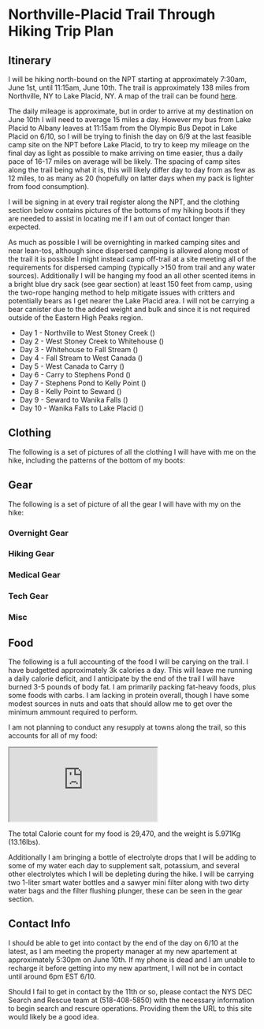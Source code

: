 # Northville-Placid Trail Through Hiking Trip Plan

## Itinerary

I will be hiking north-bound on the NPT starting at approximately 7:30am, June 1st, until 11:15am, June 10th. The trail is approximately 138 miles from Northville, NY to Lake Placid, NY. A map of the trail can be found [here](http://www.nptrail.org/current-trail-conditions/interactive-trail-map/).

The daily mileage is approximate, but in order to arrive at my destination on June 10th I will need to average 15 miles a day. However my bus from Lake Placid to Albany leaves at 11:15am from the Olympic Bus Depot in Lake Placid on 6/10, so I will be trying to finish the day on 6/9 at the last feasible camp site on the NPT before Lake Placid, to try to keep my mileage on the final day as light as possible to make arriving on time easier, thus a daily pace of 16-17 miles on average will be likely. The spacing of camp sites along the trail being what it is, this will likely differ day to day from as few as 12 miles, to as many as 20 (hopefully on latter days when my pack is lighter from food consumption).

I will be signing in at every trail register along the NPT, and the clothing section below contains pictures of the bottoms of my hiking boots if they are needed to assist in locating me if I am out of contact longer than expected.

As much as possible I will be overnighting in marked camping sites and near lean-tos, although since dispersed camping is allowed along most of the trail it is possible I might instead camp off-trail at a site meeting all of the requirements for dispersed camping (typically >150 from trail and any water sources). Additionally I will be hanging my food an all other scented items in a bright blue dry sack (see gear section) at least 150 feet from camp, using the two-rope hanging method to help mitigate issues with critters and potentially bears as I get nearer the Lake Placid area. I will not be carrying a bear canister due to the added weight and bulk and since it is not required outside of the Eastern High Peaks region.

* Day 1 - Northville to West Stoney Creek ()
* Day 2 - West Stoney Creek to Whitehouse ()
* Day 3 - Whitehouse to Fall Stream ()
* Day 4 - Fall Stream to West Canada ()
* Day 5 - West Canada to Carry ()
* Day 6 - Carry to Stephens Pond ()
* Day 7 - Stephens Pond to Kelly Point ()
* Day 8 - Kelly Point to Seward ()
* Day 9 - Seward to Wanika Falls ()
* Day 10 - Wanika Falls to Lake Placid ()

## Clothing

The following is a set of pictures of all the clothing I will have with me on the hike, including the patterns of the bottom of my boots:

## Gear

The following is a set of picture of all the gear I will have with my on the hike:

### Overnight Gear

### Hiking Gear

### Medical Gear

### Tech Gear

### Misc

## Food

The following is a full accounting of the food I will be carying on the trail. I have budgetted approximately 3k calories a day. This will leave me running a daily calorie deficit, and I anticipate by the end of the trail I will have burned 3-5 pounds of body fat. I am primarily packing fat-heavy foods, plus some foods with carbs. I am lacking in protein overall, though I have some modest sources in nuts and oats that should allow me to get over the minimum ammount required to perform.

I am not planning to conduct any resupply at towns along the trail, so this accounts for all of my food:

<iframe src="https://docs.google.com/spreadsheets/d/e/2PACX-1vRWTyh9smUQ7ZeLLrghbZLO__amXQDAKYkNUHJAKUNVskDNep2lBId-5AX5lK87ucubQwW-r_zhESau/pubhtml?gid=0&amp;single=true&amp;widget=true&amp;headers=false"></iframe>

The total Calorie count for my food is 29,470, and the weight is 5.971Kg (13.16lbs).

Additionally I am bringing a bottle of electrolyte drops that I will be adding to some of my water each day to supplement salt, potassium, and several other electrolytes which I will be depleting during the hike. I will be carrying two 1-liter smart water bottles and a sawyer mini filter along with two dirty water bags and the filter flushing plunger, these can be seen in the gear section.

## Contact Info

I should be able to get into contact by the end of the day on 6/10 at the latest, as I am meeting the property manager at my new apartement at approximately 5:30pm on June 10th. If my phone is dead and I am unable to recharge it before getting into my new apartment, I will not be in contact until around 6pm EST 6/10.

Should I fail to get in contact by the 11th or so, please contact the NYS DEC Search and Rescue team at (518-408-5850) with the necessary information to begin search and rescure operations. Providing them the URL to this site would likely be a good idea.